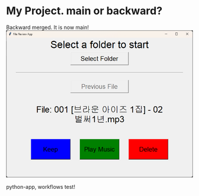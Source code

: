 # My Project. main or backward?
Backward merged. 
It is now main!
![스크린샷](screenshot.png)

python-app, workflows test!
